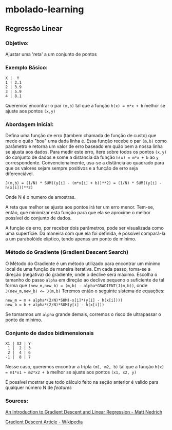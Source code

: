 # mbolado-learning
## Regressão Linear

### Objetivo:
Ajustar uma 'reta' a um conjunto de pontos

### Exemplo Básico:
```
X |  Y
1 | 2.1
2 | 3.9
3 | 5.9
4 | 8.1
```
Queremos encontrar o par `(m,b)` tal que a função `h(x) = m*x + b` melhor se ajuste aos pontos `(x,y)`

### Abordagem Inicial:
Defina uma função de erro (tambem chamada de função de custo) que mede o quão "boa" uma dada linha é. Essa função recebe o par `(m,b)` como parâmetro e retorna um valor de erro baseado em quão bem a nossa linha se ajusta aos dados.
Para medir este erro, itere sobre todos os pontos `(x,y)` do conjunto de dados e some a distancia da função `h(x) = m*x + b` ao `y` correspondente. Convencionalmente, usa-se a distância ao quadrado para que os valores sejam sempre positivos e a função de erro seja diferenciável.
```
J(m,b) = (1/N) * SUM((y[i] - (m*x[i] + b))**2) = (1/N) * SUM((y[i] - h(x[i]))**2)
```
Onde N é o numero de amostras.

A reta que melhor se ajusta aos pontos irá ter um erro menor. Tem-se, então, que minimizar esta função para que ela se aproxime o melhor possível do conjunto de dados.

A função de erro, por receber dois parâmetros, pode ser visualizada como uma superfície. Da maneira com que ela foi definida, é possível compará-la a um parabolóide elíptico, tendo apenas um ponto de mínimo.

### Método do Gradiente (Gradient Descent Search)
O Método do Gradiente é um método utilizado para encontrar um mínimo local de uma função de maneira iterativa. Em cada passo, toma-se a direção (negativa) do gradiente, onde o declive será máximo. Escolha o tamanho do passo `alpha` em direção ao declive pequeno o suficiente de tal forma que `(new_m,new_b) = (m,b) - alpha*GRADIENT(J(m,b))`, onde `J(new_m,new_b) <= J(m,b)`
Teremos então o seguinte sistema de equações:
```
new_m = m + alpha*(2/N)*SUM(-x[i]*(y[i] - h(x[i])))
new_b = b + alpha*(2/N)*SUM(y[i] - h(x[i]))
```
Se tomarmos um `alpha` grande demais, corremos o risco de ultrapassar o ponto de mínimo.

### Conjunto de dados bidimensionais
```
X1 | X2 | Y
 1 |  2 | 3
 2 |  4 | 6
-1 |  8 | 7
```
Nesse caso, queremos encontrar a tripla `(m1, m2, b)` tal que a função `h(x) = m1*x1 + m2*x2 + b` melhor se ajuste aos pontos `(x1, x2, y)`

É possível mostrar que todo cálculo feito na seção anterior é valido para qualquer número N de *features*




### Sources:
[An Introduction to Gradient Descent and Linear Regression - Matt Nedrich](https://spin.atomicobject.com/2014/06/24/gradient-descent-linear-regression/)

[Gradient Descent Article - Wikipedia](https://en.wikipedia.org/wiki/Gradient_descent)
